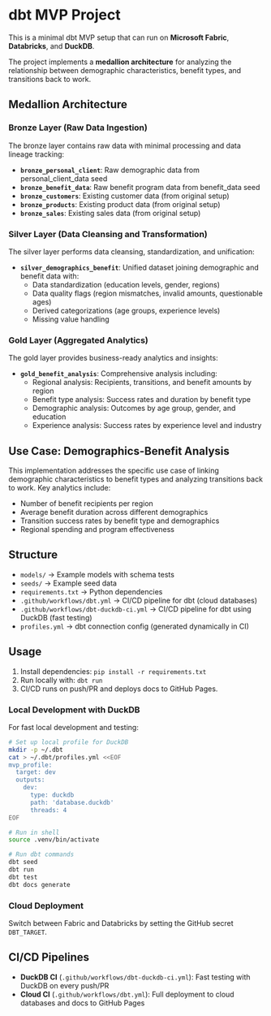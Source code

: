 # dbt MVP Project

This is a minimal dbt MVP setup that can run on **Microsoft Fabric**, **Databricks**, and **DuckDB**. 

The project implements a **medallion architecture** for analyzing the relationship between demographic characteristics, benefit types, and transitions back to work.

## Medallion Architecture

### Bronze Layer (Raw Data Ingestion)
The bronze layer contains raw data with minimal processing and data lineage tracking:

- **`bronze_personal_client`**: Raw demographic data from personal_client_data seed
- **`bronze_benefit_data`**: Raw benefit program data from benefit_data seed  
- **`bronze_customers`**: Existing customer data (from original setup)
- **`bronze_products`**: Existing product data (from original setup)
- **`bronze_sales`**: Existing sales data (from original setup)

### Silver Layer (Data Cleansing and Transformation)
The silver layer performs data cleansing, standardization, and unification:

- **`silver_demographics_benefit`**: Unified dataset joining demographic and benefit data with:
  - Data standardization (education levels, gender, regions)
  - Data quality flags (region mismatches, invalid amounts, questionable ages)
  - Derived categorizations (age groups, experience levels)
  - Missing value handling

### Gold Layer (Aggregated Analytics)  
The gold layer provides business-ready analytics and insights:

- **`gold_benefit_analysis`**: Comprehensive analysis including:
  - Regional analysis: Recipients, transitions, and benefit amounts by region
  - Benefit type analysis: Success rates and duration by benefit type
  - Demographic analysis: Outcomes by age group, gender, and education
  - Experience analysis: Success rates by experience level and industry

## Use Case: Demographics-Benefit Analysis

This implementation addresses the specific use case of linking demographic characteristics to benefit types and analyzing transitions back to work. Key analytics include:

- Number of benefit recipients per region
- Average benefit duration across different demographics
- Transition success rates by benefit type and demographics
- Regional spending and program effectiveness

## Structure
- `models/` → Example models with schema tests
- `seeds/` → Example seed data
- `requirements.txt` → Python dependencies
- `.github/workflows/dbt.yml` → CI/CD pipeline for dbt (cloud databases)
- `.github/workflows/dbt-duckdb-ci.yml` → CI/CD pipeline for dbt using DuckDB (fast testing)
- `profiles.yml` → dbt connection config (generated dynamically in CI)

## Usage
1. Install dependencies: `pip install -r requirements.txt`
2. Run locally with: `dbt run`
3. CI/CD runs on push/PR and deploys docs to GitHub Pages.

### Local Development with DuckDB
For fast local development and testing:
```bash
# Set up local profile for DuckDB
mkdir -p ~/.dbt
cat > ~/.dbt/profiles.yml <<EOF
mvp_profile:
  target: dev
  outputs:
    dev:
      type: duckdb
      path: 'database.duckdb'
      threads: 4
EOF

# Run in shell
source .venv/bin/activate

# Run dbt commands
dbt seed
dbt run
dbt test
dbt docs generate
```

### Cloud Deployment
Switch between Fabric and Databricks by setting the GitHub secret `DBT_TARGET`.

## CI/CD Pipelines
- **DuckDB CI** (`.github/workflows/dbt-duckdb-ci.yml`): Fast testing with DuckDB on every push/PR
- **Cloud CI** (`.github/workflows/dbt.yml`): Full deployment to cloud databases and docs to GitHub Pages
